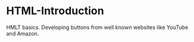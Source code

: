 # HTML-Introduction
HMLT basics. Developing buttons from well known websites like YouTube and Amazon.
